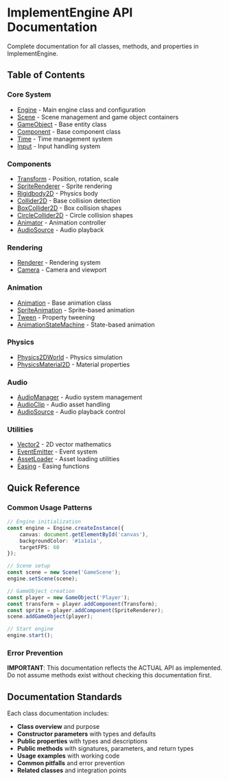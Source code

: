 # ImplementEngine API Documentation

Complete documentation for all classes, methods, and properties in ImplementEngine.

## Table of Contents

### Core System
- [Engine](./core/Engine.md) - Main engine class and configuration
- [Scene](./core/Scene.md) - Scene management and game object containers
- [GameObject](./core/GameObject.md) - Base entity class
- [Component](./core/Component.md) - Base component class
- [Time](./core/Time.md) - Time management system
- [Input](./core/Input.md) - Input handling system

### Components
- [Transform](./components/Transform.md) - Position, rotation, scale
- [SpriteRenderer](./components/SpriteRenderer.md) - Sprite rendering
- [Rigidbody2D](./components/Rigidbody2D.md) - Physics body
- [Collider2D](./components/Collider2D.md) - Base collision detection
- [BoxCollider2D](./components/BoxCollider2D.md) - Box collision shapes
- [CircleCollider2D](./components/CircleCollider2D.md) - Circle collision shapes
- [Animator](./components/Animator.md) - Animation controller
- [AudioSource](./components/AudioSource.md) - Audio playback

### Rendering
- [Renderer](./rendering/Renderer.md) - Rendering system
- [Camera](./rendering/Camera.md) - Camera and viewport

### Animation
- [Animation](./animation/Animation.md) - Base animation class
- [SpriteAnimation](./animation/SpriteAnimation.md) - Sprite-based animation
- [Tween](./animation/Tween.md) - Property tweening
- [AnimationStateMachine](./animation/AnimationStateMachine.md) - State-based animation

### Physics
- [Physics2DWorld](./physics/Physics2DWorld.md) - Physics simulation
- [PhysicsMaterial2D](./physics/PhysicsMaterial2D.md) - Material properties

### Audio
- [AudioManager](./audio/AudioManager.md) - Audio system management
- [AudioClip](./audio/AudioClip.md) - Audio asset handling
- [AudioSource](./audio/AudioSource.md) - Audio playback control

### Utilities
- [Vector2](./utils/Vector2.md) - 2D vector mathematics
- [EventEmitter](./utils/EventEmitter.md) - Event system
- [AssetLoader](./utils/AssetLoader.md) - Asset loading utilities
- [Easing](./utils/Easing.md) - Easing functions

## Quick Reference

### Common Usage Patterns

```typescript
// Engine initialization
const engine = Engine.createInstance({
    canvas: document.getElementById('canvas'),
    backgroundColor: '#1a1a1a',
    targetFPS: 60
});

// Scene setup
const scene = new Scene('GameScene');
engine.setScene(scene);

// GameObject creation
const player = new GameObject('Player');
const transform = player.addComponent(Transform);
const sprite = player.addComponent(SpriteRenderer);
scene.addGameObject(player);

// Start engine
engine.start();
```

### Error Prevention

**IMPORTANT**: This documentation reflects the ACTUAL API as implemented. Do not assume methods exist without checking this documentation first.

## Documentation Standards

Each class documentation includes:
- **Class overview** and purpose
- **Constructor parameters** with types and defaults
- **Public properties** with types and descriptions
- **Public methods** with signatures, parameters, and return types
- **Usage examples** with working code
- **Common pitfalls** and error prevention
- **Related classes** and integration points